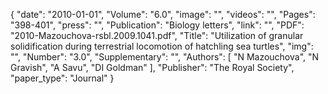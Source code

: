 {
    "date": "2010-01-01",
    "Volume": "6.0",
    "image": "",
    "videos": "",
    "Pages": "398-401",
    "press": "",
    "Publication": "Biology letters",
    "link": "",
    "PDF": "2010-Mazouchova-rsbl.2009.1041.pdf",
    "Title": "Utilization of granular solidification during terrestrial locomotion of hatchling sea turtles",
    "img": "",
    "Number": "3.0",
    "Supplementary": "",
    "Authors": [
        "N Mazouchova",
        "N Gravish",
        "A Savu",
        "DI Goldman"
    ],
    "Publisher": "The Royal Society",
    "paper_type": "Journal"
}